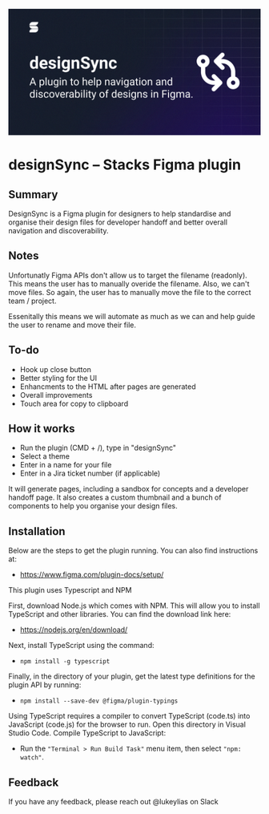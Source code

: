 ![Design sync cover](https://github.com/lukeylias/designSync/blob/main/assets/cover.jpg)

# designSync – Stacks Figma plugin

## Summary

DesignSync is a Figma plugin for designers to help standardise and organise their design files for developer handoff and better overall navigation and discoverability.

## Notes

Unfortunatly Figma APIs don't allow us to target the filename (readonly). This means the user has to manually overide the filename.
Also, we can't move files. So again, the user has to manually move the file to the correct team / project.

Essenitally this means we will automate as much as we can and help guide the user to rename and move their file.

## To-do

- Hook up close button
- Better styling for the UI
- Enhancments to the HTML after pages are generated
- Overall improvements
- Touch area for copy to clipboard

## How it works

- Run the plugin (CMD + /), type in "designSync"
- Select a theme
- Enter in a name for your file
- Enter in a Jira ticket number (if applicable)

It will generate pages, including a sandbox for concepts and a developer handoff page. It also creates a custom thumbnail and a bunch of components to help you organise your design files.

## Installation

Below are the steps to get the plugin running. You can also find instructions at:

- https://www.figma.com/plugin-docs/setup/

This plugin uses Typescript and NPM

First, download Node.js which comes with NPM. This will allow you to install TypeScript and other libraries. You can find the download link here:

- https://nodejs.org/en/download/

Next, install TypeScript using the command:

- `npm install -g typescript`

Finally, in the directory of your plugin, get the latest type definitions for the plugin API by running:

- `npm install --save-dev @figma/plugin-typings`

Using TypeScript requires a compiler to convert TypeScript (code.ts) into JavaScript (code.js) for the browser to run.
Open this directory in Visual Studio Code.
Compile TypeScript to JavaScript:

- Run the `"Terminal > Run Build Task"` menu item, then select `"npm: watch"`.

## Feedback

If you have any feedback, please reach out @lukeylias on Slack
